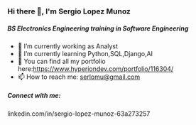 ### Hi there 👋, I'm Sergio Lopez Munoz

##### BS Electronics Engineering training in Software Engineering

- 🔭 I’m currently working as Analyst
- 🌱 I’m currently learning Python,SQL,Django,AI
- 💬 You can find all my portfolio here:https://www.hyperiondev.com/portfolio/116304/
- 📫 How to reach me: serlomu@gmail.com


##### Connect with me:

linkedin.com/in/sergio-lopez-munoz-63a273257
